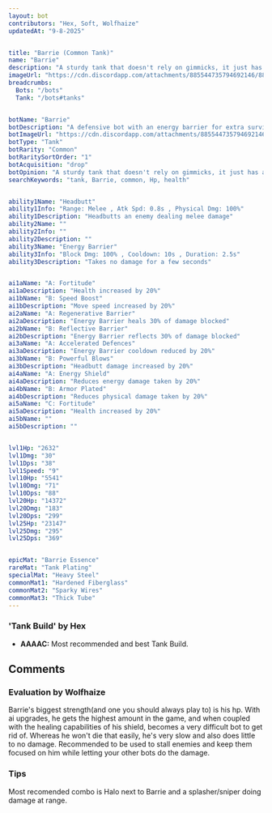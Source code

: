 ```yaml
---
layout: bot
contributors: "Hex, Soft, Wolfhaize"
updatedAt: "9-8-2025"


title: "Barrie (Common Tank)"
name: "Barrie"
description: "A sturdy tank that doesn't rely on gimmicks, it just has a huge HP pool. Some tricks still, reflecting damages back to the attacker or healing from it can turn the tides of a battle if timed right.\n- Speciality: can take a real beating, very good for stall strategies allowing ranged damage dealers to finish off bots\n-"
imageUrl: "https://cdn.discordapp.com/attachments/885544735794692146/885545579126603857/barrie.png"
breadcrumbs:
  Bots: "/bots"
  Tank: "/bots#tanks"


botName: "Barrie"
botDescription: "A defensive bot with an energy barrier for extra survivability. Always has a headache"
botImageUrl: "https://cdn.discordapp.com/attachments/885544735794692146/885545579126603857/barrie.png"
botType: "Tank"
botRarity: "Common"
botRaritySortOrder: "1"
botAcquisition: "drop"
botOpinion: "A sturdy tank that doesn't rely on gimmicks, it just has a huge HP pool. Some tricks still, reflecting damages back to the attacker or healing from it can turn the tides of a battle if timed right."
searchKeywords: "tank, Barrie, common, Hp, health"


ability1Name: "Headbutt"
ability1Info: "Range: Melee , Atk Spd: 0.8s , Physical Dmg: 100%"
ability1Description: "Headbutts an enemy dealing melee damage"
ability2Name: ""
ability2Info: ""
ability2Description: ""
ability3Name: "Energy Barrier"
ability3Info: "Block Dmg: 100% , Cooldown: 10s , Duration: 2.5s"
ability3Description: "Takes no damage for a few seconds"


ai1aName: "A: Fortitude"
ai1aDescription: "Health increased by 20%"
ai1bName: "B: Speed Boost"
ai1bDescription: "Move speed increased by 20%"
ai2aName: "A: Regenerative Barrier"
ai2aDescription: "Energy Barrier heals 30% of damage blocked"
ai2bName: "B: Reflective Barrier"
ai2bDescription: "Energy Barrier reflects 30% of damage blocked"
ai3aName: "A: Accelerated Defences"
ai3aDescription: "Energy Barrier cooldown reduced by 20%"
ai3bName: "B: Powerful Blows"
ai3bDescription: "Headbutt damage increased by 20%"
ai4aName: "A: Energy Shield"
ai4aDescription: "Reduces energy damage taken by 20%"
ai4bName: "B: Armor Plated"
ai4bDescription: "Reduces physical damage taken by 20%"
ai5aName: "C: Fortitude"
ai5aDescription: "Health increased by 20%"
ai5bName: ""
ai5bDescription: ""


lvl1Hp: "2632"
lvl1Dmg: "30"
lvl1Dps: "38"
lvl1Speed: "9"
lvl10Hp: "5541"
lvl10Dmg: "71"
lvl10Dps: "88"
lvl20Hp: "14372"
lvl20Dmg: "183"
lvl20Dps: "299"
lvl25Hp: "23147"
lvl25Dmg: "295"
lvl25Dps: "369"


epicMat: "Barrie Essence"
rareMat: "Tank Plating"
specialMat: "Heavy Steel"
commonMat1: "Hardened Fiberglass"
commonMat2: "Sparky Wires"
commonMat3: "Thick Tube"
---
```


### 'Tank Build' by Hex
- **AAAAC:** Most recommended and best Tank Build.


## Comments

### Evaluation by Wolfhaize
Barrie's biggest strength(and one you should always play to) is his hp. With ai upgrades, he gets the highest amount in the game, and when coupled with the healing capabilities of his shield, becomes a very difficult bot to get rid of. Whereas he won't die that easily, he's very slow and also does little to no damage. Recommended to be used to stall enemies and keep them focused on him while letting your other bots do the damage. 

### Tips
Most recomended combo is Halo next to Barrie and a splasher/sniper doing damage at range.
